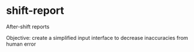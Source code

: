 # shift-report
After-shift reports

Objective: create a simplified input interface to decrease inaccuracies from human error
